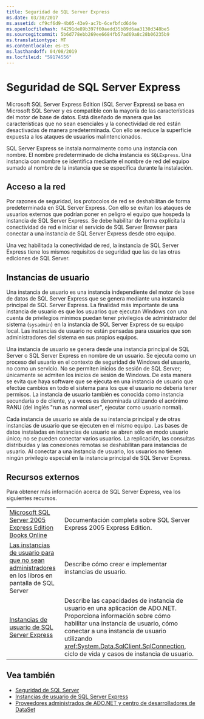 ```yaml
---
title: Seguridad de SQL Server Express
ms.date: 03/30/2017
ms.assetid: cf9cf6d9-4b05-43e9-ac7b-6cefbfcd6d4e
ms.openlocfilehash: f4291de89b397f60aedd35b89d6aa3130d348be5
ms.sourcegitcommit: 5b6d778ebb269ee6684fb57ad69a8c28b06235b9
ms.translationtype: MT
ms.contentlocale: es-ES
ms.lasthandoff: 04/08/2019
ms.locfileid: "59174556"
---
```

# <a name="sql-server-express-security"></a>Seguridad de SQL Server Express
Microsoft SQL Server Express Edition (SQL Server Express) se basa en Microsoft SQL Server y es compatible con la mayoría de las características del motor de base de datos. Está diseñado de manera que las características que no sean esenciales y la conectividad de red están desactivadas de manera predeterminada. Con ello se reduce la superficie expuesta a los ataques de usuarios malintencionados.  
  
 SQL Server Express se instala normalmente como una instancia con nombre. El nombre predeterminado de dicha instancia es `SQLExpress`. Una instancia con nombre se identifica mediante el nombre de red del equipo sumado al nombre de la instancia que se especifica durante la instalación.  
  
## <a name="network-access"></a>Acceso a la red  
 Por razones de seguridad, los protocolos de red se deshabilitan de forma predeterminada en SQL Server Express. Con ello se evitan los ataques de usuarios externos que podrían poner en peligro el equipo que hospeda la instancia de SQL Server Express. Se debe habilitar de forma explícita la conectividad de red e iniciar el servicio de SQL Server Browser para conectar a una instancia de SQL Server Express desde otro equipo.  
  
 Una vez habilitada la conectividad de red, la instancia de SQL Server Express tiene los mismos requisitos de seguridad que las de las otras ediciones de SQL Server.  
  
## <a name="user-instances"></a>Instancias de usuario  
 Una instancia de usuario es una instancia independiente del motor de base de datos de SQL Server Express que se genera mediante una instancia principal de SQL Server Express. La finalidad más importante de una instancia de usuario es que los usuarios que ejecutan Windows con una cuenta de privilegios mínimos puedan tener privilegios de administrador del sistema (`sysadmin`) en la instancia de SQL Server Express de su equipo local. Las instancias de usuario no están pensadas para usuarios que son administradores del sistema en sus propios equipos.  
  
 Una instancia de usuario se genera desde una instancia principal de SQL Server o SQL Server Express en nombre de un usuario. Se ejecuta como un proceso del usuario en el contexto de seguridad de Windows del usuario, no como un servicio. No se permiten inicios de sesión de SQL Server; únicamente se admiten los inicios de sesión de Windows. De esta manera se evita que haya software que se ejecuta en una instancia de usuario que efectúe cambios en todo el sistema para los que el usuario no debería tener permisos. La instancia de usuario también es conocida como instancia secundaria o de cliente, y a veces es denominada utilizando el acrónimo RANU (del inglés "run as normal user", ejecutar como usuario normal).  
  
 Cada instancia de usuario se aísla de su instancia principal y de otras instancias de usuario que se ejecuten en el mismo equipo. Las bases de datos instaladas en instancias de usuario se abren sólo en modo usuario único; no se pueden conectar varios usuarios. La replicación, las consultas distribuidas y las conexiones remotas se deshabilitan para instancias de usuario. Al conectar a una instancia de usuario, los usuarios no tienen ningún privilegio especial  en la instancia principal de SQL Server Express.  
  
## <a name="external-resources"></a>Recursos externos  
 Para obtener más información acerca de SQL Server Express, vea los siguientes recursos.  
  
|||  
|-|-|  
|[Microsoft SQL Server 2005 Express Edition Books Online](https://docs.microsoft.com/previous-versions/sql/sql-server-2005/ms165706(v=sql.90))|Documentación completa sobre SQL Server Express 2005 Express Edition.|  
|[Las instancias de usuario para que no sean administradores](https://docs.microsoft.com/previous-versions/sql/sql-server-2008/ms143684(v=sql.100)) en los libros en pantalla de SQL Server|Describe cómo crear e implementar instancias de usuario.|  
|[Instancias de usuario de SQL Server Express](../../../../../docs/framework/data/adonet/sql/sql-server-express-user-instances.md)|Describe las capacidades de instancia de usuario en una aplicación de ADO.NET. Proporciona información sobre cómo habilitar una instancia de usuario, cómo conectar a una instancia de usuario utilizando <xref:System.Data.SqlClient.SqlConnection>, ciclo de vida y casos de instancia de usuario.|  
  
## <a name="see-also"></a>Vea también

- [Seguridad de SQL Server](../../../../../docs/framework/data/adonet/sql/sql-server-security.md)
- [Instancias de usuario de SQL Server Express](../../../../../docs/framework/data/adonet/sql/sql-server-express-user-instances.md)
- [Proveedores administrados de ADO.NET y centro de desarrolladores de DataSet](https://go.microsoft.com/fwlink/?LinkId=217917)
